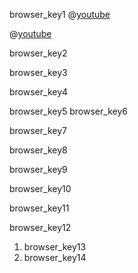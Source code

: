 browser_key1
@[youtube](LIaKxPZ9TP8)

@[youtube](BrXPcaRlBqo)

browser_key2


browser_key3



browser_key4


browser_key5
browser_key6


browser_key7


browser_key8


browser_key9


browser_key10



browser_key11

 
browser_key12


1. browser_key13
2. browser_key14
